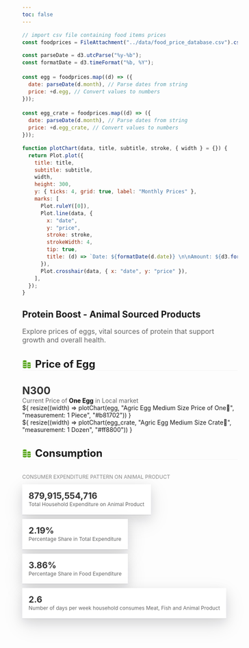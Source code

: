 ```yaml
---
toc: false
---
```


```js
// import csv file containing food items prices
const foodprices = FileAttachment("../data/food_price_database.csv").csv({ typed: true });
```

```js
const parseDate = d3.utcParse("%y-%b");
const formatDate = d3.timeFormat("%b, %Y");

const egg = foodprices.map((d) => ({
  date: parseDate(d.month), // Parse dates from string
  price: +d.egg, // Convert values to numbers
}));

const egg_crate = foodprices.map((d) => ({
  date: parseDate(d.month), // Parse dates from string
  price: +d.egg_crate, // Convert values to numbers
}));
```

```js
function plotChart(data, title, subtitle, stroke, { width } = {}) {
  return Plot.plot({
    title: title,
    subtitle: subtitle,
    width,
    height: 300,
    y: { ticks: 4, grid: true, label: "Monthly Prices" },
    marks: [
      Plot.ruleY([0]),
      Plot.line(data, {
        x: "date",
        y: "price",
        stroke: stroke,
        strokeWidth: 4,
        tip: true,
        title: (d) => `Date: ${formatDate(d.date)} \n\nAmount: ${d3.format(".2s")(+d.price)}`,
      }),
      Plot.crosshair(data, { x: "date", y: "price" }),
    ],
  });
}
```

## Protein Boost - Animal Sourced Products

<p class="LN-paragraph-block">Explore prices of eggs, vital sources of protein that support growth and overall health.</p>

<div class="LN-section-block">
  <div class="LN-icon">
    <img src="../assets/icons/money.png">
  </div>
  <div class="LN-section-title">Price of Egg</div>
</div>

<div>
  <div>
    <div class="LN-price-value">N300</div>
    <div class="LN-price-description">Current Price of <span class="LN-span-bold">One Egg</span> in Local market</div>
  </div>
  <div class="grid grid-cols-2 card-margin">
    <div  class="card">
      ${
          resize((width) => plotChart(egg, "Agric Egg Medium Size Price of One🥚", "measurement: 1 Piece", "#b81702")) 
        }
    </div>
    <div class="card">
      ${
          resize((width) => plotChart(egg_crate, "Agric Egg Medium Size Crate🥚", "measurement: 1 Dozen", "#ff8800"))
        }
    </div>
  </div>
</div>

<div class="LN-section-block">
  <div class="LN-icon">
    <img src="../assets/icons/money.png">
  </div>
  <div class="LN-section-title">Consumption</div>
</div>

<div>
  <div class="subtitle">CONSUMER EXPENDITURE PATTERN ON ANIMAL PRODUCT</div>
  <div class="stats-container">
    <div class="stat-box">
      <div class="stat-value">879,915,554,716</div>
      <div class="stat-description">Total Household Expenditure on Animal Product</div>
    </div>
    <div class="stat-box">
      <div class="stat-value">2.19%</div>
      <div class="stat-description">Percentage Share in Total Expenditure</div>
    </div>
    <div class="stat-box">
      <div class="stat-value">3.86%</div>
      <div class="stat-description">Percentage Share in Food Expenditure</div>
    </div>
    <div class="stat-box">
      <div class="stat-value">2.6</div>
      <div class="stat-description">Number of days per week household consumes Meat, Fish and Animal Product</div>
    </div>
  </div>
</div>

<style>
  text {
    font-size: 14px;
    color: #666;
  }

  [aria-label="x-axis tick"], [aria-label="y-axis tick"] {
     stroke: #ccc;
  }
/* 
  .card-margin {
    margin: 3rem 0;
  } */

  figure h2 {
    font-size: 16px;
    font-weight: 600;
  }

  p{
    color: #666;
  }

  /*  CSS */
   
  .LN-section-block {
    display: flex;
    align-items: center;
    border-bottom: 1px solid #f4f4f4;
    margin: 2rem 0;
  }

  .LN-section-title {
    font-family: var(--serif-hd);
    font-size: 1.5rem;
    font-weight: bold;
    color: var(--theme-foreground-alt);
  }

  .LN-paragraph-block {
    font-size: 16px;
  }

  .LN-icon {
    width: 20px;
    height: 20px;
    margin-right: 10px;
  }

  .LN-span-bold {
    color: #111111;
    font-weight: bold;
  }

  .subtitle {
    color: #888;
    font-size: 12px;
    margin-bottom: 10px;
  }

  .stats-container {
    display: flex;
    flex-direction: row;
    flex-wrap: wrap;
    gap: 10px;
  }

  .stat-box {
    padding: 15px;
    background-color: #fff;
    box-shadow: rgba(17, 17, 26, 0.1) 0px 1px 0px, rgba(17, 17, 26, 0.1) 0px 8px 24px, rgba(17, 17, 26, 0.1) 0px 16px 48px;
  }

  .stat-value {
    font-size: 20px;
    font-weight: bold;
    color: #333;
  }

  .stat-description {
    font-size: 12px;
    color: #666;
    line-height: 1.4;
  }

  .LN-price-value {
    font-size: 24px;
    font-weight: bold;
    color: #333;
  }

  .LN-price-description {
    font-size: 14px;
    color: #666;
  }
</style>
